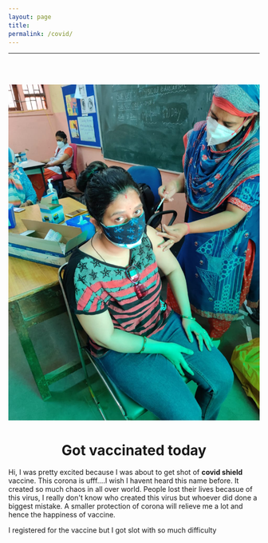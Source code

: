 ```yaml
---
layout: page
title: 
permalink: /covid/
---
```


---
<br />
<p align="center">
  <br />  
  <img src="/img/covid.jpeg" alt="My cool logo"/>
  </a>
</p>

# <center> Got vaccinated today </center>
<p>
Hi, I was pretty excited because I was about to get shot of <b> covid shield </b> vaccine. This corona is ufff....I wish I havent heard this name before. It created so much chaos in all over world. People lost their lives becasue of this virus, I really don't know who created this virus but whoever did done a biggest mistake. 
A smaller protection of corona will relieve me a lot and hence the happiness of vaccine.  

I registered for the vaccine but I got slot with so much difficulty
</p>
